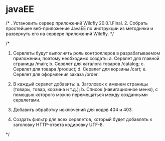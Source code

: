 # javaEE

/*
. Установить сервер приложений Wildfly 20.0.1.Final.
2. Собрать простейшее веб-приложение JavaEE по инструкции из методички и развернуть его на сервере приложений Wildfly.
*/


/*

1. Сервлеты будут выполнять роль контроллеров в разрабатываемом приложении, поэтому необходимо создать:
a. Сервлет для главной страницы /main;
b. Сервлет для каталога товаров /catalog;
c. Сервлет для товара /product;
d. Сервлет для корзины /cart;
e. Сервлет для оформления заказа /order.

2. В каждый сервлет добавить:
a. Заголовок с именем страницы (товары, товар, корзина и т.д.);
b. Список (навигационное меню), с помощью которого можно перемещаться между созданными сервлетами.

3. Добавить обработку исключений для кодов 404 и 403.
4. Создать фильтр для всех сервлетов, который будет добавлять к заголовку HTTP-ответа кодировку UTF-8.

*/
